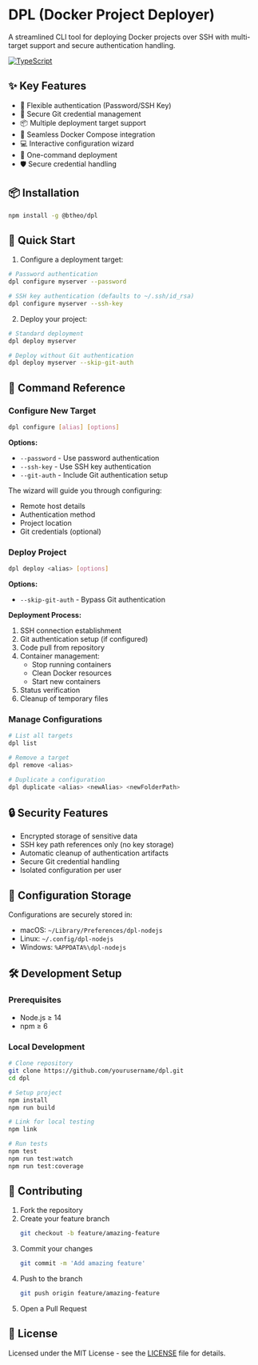 # DPL (Docker Project Deployer)

A streamlined CLI tool for deploying Docker projects over SSH with multi-target support and secure authentication handling.

[![TypeScript](https://badges.frapsoft.com/typescript/code/typescript.svg?v=101)](https://github.com/ellerbrock/typescript-badges/)

## ✨ Key Features

- 🔐 Flexible authentication (Password/SSH Key)
- 🔑 Secure Git credential management
- 📦 Multiple deployment target support
- 🐳 Seamless Docker Compose integration
- 💻 Interactive configuration wizard
- 🚀 One-command deployment
- 🛡️ Secure credential handling

## 📦 Installation

```bash
npm install -g @btheo/dpl
```

## 🚀 Quick Start

1. Configure a deployment target:

```bash
# Password authentication
dpl configure myserver --password

# SSH key authentication (defaults to ~/.ssh/id_rsa)
dpl configure myserver --ssh-key
```

2. Deploy your project:

```bash
# Standard deployment
dpl deploy myserver

# Deploy without Git authentication
dpl deploy myserver --skip-git-auth
```

## 📖 Command Reference

### Configure New Target

```bash
dpl configure [alias] [options]
```

**Options:**

- `--password` - Use password authentication
- `--ssh-key` - Use SSH key authentication
- `--git-auth` - Include Git authentication setup

The wizard will guide you through configuring:

- Remote host details
- Authentication method
- Project location
- Git credentials (optional)

### Deploy Project

```bash
dpl deploy <alias> [options]
```

**Options:**

- `--skip-git-auth` - Bypass Git authentication

**Deployment Process:**

1. SSH connection establishment
2. Git authentication setup (if configured)
3. Code pull from repository
4. Container management:
   - Stop running containers
   - Clean Docker resources
   - Start new containers
5. Status verification
6. Cleanup of temporary files

### Manage Configurations

```bash
# List all targets
dpl list

# Remove a target
dpl remove <alias>

# Duplicate a configuration
dpl duplicate <alias> <newAlias> <newFolderPath>
```

## 🔒 Security Features

- Encrypted storage of sensitive data
- SSH key path references only (no key storage)
- Automatic cleanup of authentication artifacts
- Secure Git credential handling
- Isolated configuration per user

## 💾 Configuration Storage

Configurations are securely stored in:

- macOS: `~/Library/Preferences/dpl-nodejs`
- Linux: `~/.config/dpl-nodejs`
- Windows: `%APPDATA%\dpl-nodejs`

## 🛠️ Development Setup

### Prerequisites

- Node.js ≥ 14
- npm ≥ 6

### Local Development

```bash
# Clone repository
git clone https://github.com/yourusername/dpl.git
cd dpl

# Setup project
npm install
npm run build

# Link for local testing
npm link

# Run tests
npm test
npm run test:watch
npm run test:coverage
```

## 🤝 Contributing

1. Fork the repository
2. Create your feature branch
   ```bash
   git checkout -b feature/amazing-feature
   ```
3. Commit your changes
   ```bash
   git commit -m 'Add amazing feature'
   ```
4. Push to the branch
   ```bash
   git push origin feature/amazing-feature
   ```
5. Open a Pull Request

## 📄 License

Licensed under the MIT License - see the [LICENSE](LICENSE) file for details.
